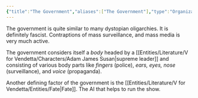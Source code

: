 ```yaml
---
{"title":"The Government","aliases":["The Government"],"type":"Organization","created":"2023-10-26T12:02:42+06:00","updated":"2023-10-26T12:57:36+06:00","tags":["VforVendetta"],"dg-publish":true,"dg-note-icon":1,"permalink":"/entities/literature/v-for-vendetta/entities/the-government/","dgPassFrontmatter":true,"noteIcon":1}
---
```


The government is quite similar to many dystopian oligarchies. It is definitely fascist. Contraptions of mass surveillance, and mass media is very much active.

The government considers itself a *body* headed by a [[Entities/Literature/V for Vendetta/Characters/Adam James Susan\|supreme leader]] and consisting of various body parts like *fingers* (police), *ears, eyes, nose* (surveillance), and *voice* (propaganda). 

Another defining factor of the government is the [[Entities/Literature/V for Vendetta/Entities/Fate\|Fate]]. The AI that helps to run the show.
